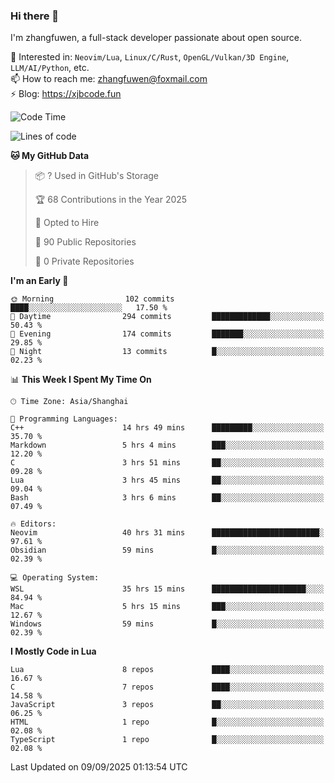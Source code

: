 ### Hi there 👋

I'm zhangfuwen, a full-stack developer passionate about open source.

🌱 Interested in: `Neovim/Lua`, `Linux/C/Rust`, `OpenGL/Vulkan/3D Engine`, `LLM/AI/Python`, etc.  
📫 How to reach me: zhangfuwen@foxmail.com  
⚡ Blog: https://xjbcode.fun 

<!--START_SECTION:waka-->
![Code Time](http://img.shields.io/badge/Code%20Time-36%20hrs%2056%20mins-blue)

![Lines of code](https://img.shields.io/badge/From%20Hello%20World%20I%27ve%20Written-65.2%20thousand%20lines%20of%20code-blue)

**🐱 My GitHub Data** 

> 📦 ? Used in GitHub's Storage 
 > 
> 🏆 68 Contributions in the Year 2025
 > 
> 💼 Opted to Hire
 > 
> 📜 90 Public Repositories 
 > 
> 🔑 0 Private Repositories 
 > 
**I'm an Early 🐤** 

```text
🌞 Morning                102 commits         ████░░░░░░░░░░░░░░░░░░░░░   17.50 % 
🌆 Daytime                294 commits         █████████████░░░░░░░░░░░░   50.43 % 
🌃 Evening                174 commits         ███████░░░░░░░░░░░░░░░░░░   29.85 % 
🌙 Night                  13 commits          █░░░░░░░░░░░░░░░░░░░░░░░░   02.23 % 
```


📊 **This Week I Spent My Time On** 

```text
🕑︎ Time Zone: Asia/Shanghai

💬 Programming Languages: 
C++                      14 hrs 49 mins      █████████░░░░░░░░░░░░░░░░   35.70 % 
Markdown                 5 hrs 4 mins        ███░░░░░░░░░░░░░░░░░░░░░░   12.20 % 
C                        3 hrs 51 mins       ██░░░░░░░░░░░░░░░░░░░░░░░   09.28 % 
Lua                      3 hrs 45 mins       ██░░░░░░░░░░░░░░░░░░░░░░░   09.04 % 
Bash                     3 hrs 6 mins        ██░░░░░░░░░░░░░░░░░░░░░░░   07.49 % 

🔥 Editors: 
Neovim                   40 hrs 31 mins      ████████████████████████░   97.61 % 
Obsidian                 59 mins             █░░░░░░░░░░░░░░░░░░░░░░░░   02.39 % 

💻 Operating System: 
WSL                      35 hrs 15 mins      █████████████████████░░░░   84.94 % 
Mac                      5 hrs 15 mins       ███░░░░░░░░░░░░░░░░░░░░░░   12.67 % 
Windows                  59 mins             █░░░░░░░░░░░░░░░░░░░░░░░░   02.39 % 
```

**I Mostly Code in Lua** 

```text
Lua                      8 repos             ████░░░░░░░░░░░░░░░░░░░░░   16.67 % 
C                        7 repos             ████░░░░░░░░░░░░░░░░░░░░░   14.58 % 
JavaScript               3 repos             ██░░░░░░░░░░░░░░░░░░░░░░░   06.25 % 
HTML                     1 repo              █░░░░░░░░░░░░░░░░░░░░░░░░   02.08 % 
TypeScript               1 repo              █░░░░░░░░░░░░░░░░░░░░░░░░   02.08 % 
```




 Last Updated on 09/09/2025 01:13:54 UTC
<!--END_SECTION:waka-->
